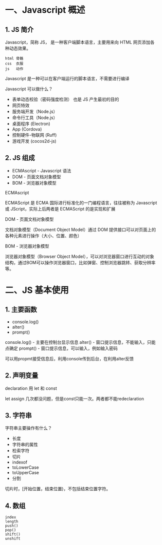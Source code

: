 # 一、Javascript 概述

## 1. JS 简介

Javascript，简称 JS， 是一种客户端脚本语言，主要用来向 HTML 网页添加各种动态效果。

```
html 骨骼
css  衣服
js   动作
```

Javascript 是一种可以在客户端运行的脚本语言，不需要进行编译

Javascript 可以做什么？

- 表单动态校验（密码强度检测） 也是 JS 产生最初的目的
- 网页特效
- 服务端开发（Node.js）
- 命令行工具（Node.js）
- 桌面程序 (Electron)
- App (Cordova)
- 控制硬件-物联网 (Ruff)
- 游戏开发 (cocos2d-js)



## 2. JS 组成

- ECMAscript - Javascript 语法
- DOM - 页面文档对象模型
- BOM - 浏览器对象模型



ECMAscript

ECMAScript 是 ECMA 国际进行标准化的一门编程语言，往往被称为 Javascript 或 JScript，实际上后两者是 ECMAScript 的是实现和扩展



DOM - 页面文档对象模型

文档对象模型（Document Object Model）通过 DOM 提供接口可以对页面上的各种元素进行操作（大小、位置、颜色）



BOM - 浏览器对象模型

浏览器对象模型（Browser Object Model），可以对浏览器窗口进行互动的对象结构，通过BOM可以操作浏览器窗口，比如弹窗、控制浏览器跳转、获取分辨率等。


# 二、JS 基本使用

## 1. 主要函数

- console.log()
- alter()
- prompt()

console.log() - 主要在控制台显示信息
alter() - 窗口提示信息，不能输入，只能点确定
prompt() - 窗口提示信息，可以输入，例如输入密码

可以用propmt接受信息后，利用console传到后台，在利用alter反馈

## 2. 声明变量

declaration 用 let 和 const

let assign 几次都没问题，但是const只能一次。两者都不能redeclaration

## 3. 字符串

字符串主要操作有什么？

- 长度
- 字符串的属性
- 检索字符
- 切片
- indexof
- toLowerCase
- toUpperCase
- 分割

切片时，[开始位置，结束位置)，不包括结束位置字符。


## 4. 数组

```
index
length
push()
pop()
shift()
unshift
```
